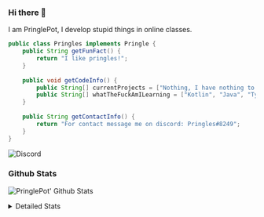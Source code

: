 ### Hi there 👋

I am PringlePot, I develop stupid things in online classes. 

```java
public class Pringles implements Pringle {
    public String getFunFact() {
        return "I like pringles!";
    }
    
    public void getCodeInfo() {
        public String[] currentProjects = ["Nothing, I have nothing to do in my break."];
        public String[] whatTheFuckAmILearning = ["Kotlin", "Java", "Typescript", "NextJS"];
    }
    
    public String getContactInfo() {
        return "For contact message me on discord: Pringles#8249";
    }
}
```
![Discord](https://discord.c99.nl/widget/theme-1/226911291636318208.png)


### Github Stats
![PringlePot' Github Stats](https://github-readme-stats.vercel.app/api?username=PringlePot&show_icons=true&theme=dark)

<details>
  <summary>Detailed Stats</summary>
    
<!--START_SECTION:waka-->
![Lines of code](https://img.shields.io/badge/From%20Hello%20World%20I%27ve%20Written-84866%20lines%20of%20code-blue)

**🐱 My Github Data** 

> 🏆 178 Contributions in the Year 2021
 > 
> 📦 85.8 kB Used in Github's Storage 
 > 
> 💼 Opted to Hire
 > 
> 📜 5 Public Repositories 
 > 
> 🔑 9 Private Repositories  
 > 
**I'm a Night 🦉** 

```text
🌞 Morning    33 commits     █████░░░░░░░░░░░░░░░░░░░░   23.4% 
🌆 Daytime    36 commits     ██████░░░░░░░░░░░░░░░░░░░   25.53% 
🌃 Evening    72 commits     ████████████░░░░░░░░░░░░░   51.06% 
🌙 Night      0 commits      ░░░░░░░░░░░░░░░░░░░░░░░░░   0.0%

```
📅 **I'm Most Productive on Sunday** 

```text
Monday       12 commits     ██░░░░░░░░░░░░░░░░░░░░░░░   8.51% 
Tuesday      1 commits      ░░░░░░░░░░░░░░░░░░░░░░░░░   0.71% 
Wednesday    13 commits     ██░░░░░░░░░░░░░░░░░░░░░░░   9.22% 
Thursday     30 commits     █████░░░░░░░░░░░░░░░░░░░░   21.28% 
Friday       21 commits     ███░░░░░░░░░░░░░░░░░░░░░░   14.89% 
Saturday     31 commits     █████░░░░░░░░░░░░░░░░░░░░   21.99% 
Sunday       33 commits     █████░░░░░░░░░░░░░░░░░░░░   23.4%

```


📊 **This Week I Spent My Time On** 

```text
💬 Programming Languages: 
TypeScript               25 hrs 36 mins      ██████████████████░░░░░░░   71.89% 
JavaScript               2 hrs 27 mins       █░░░░░░░░░░░░░░░░░░░░░░░░   6.92% 
EJS                      2 hrs 27 mins       █░░░░░░░░░░░░░░░░░░░░░░░░   6.92% 
JSON                     1 hr 39 mins        █░░░░░░░░░░░░░░░░░░░░░░░░   4.66% 
Other                    1 hr 20 mins        █░░░░░░░░░░░░░░░░░░░░░░░░   3.76%

🔥 Editors: 
IntelliJ                 35 hrs 33 mins      █████████████████████████   99.85% 
Sublime Text             3 mins              ░░░░░░░░░░░░░░░░░░░░░░░░░   0.15%

```

**I Mostly Code in Java** 

```text
Java                     5 repos             ███████████████░░░░░░░░░░   62.5% 
Python                   1 repo              ███░░░░░░░░░░░░░░░░░░░░░░   12.5% 
Kotlin                   1 repo              ███░░░░░░░░░░░░░░░░░░░░░░   12.5% 
CSS                      1 repo              ███░░░░░░░░░░░░░░░░░░░░░░   12.5%

```



<!--END_SECTION:waka-->
</details>
